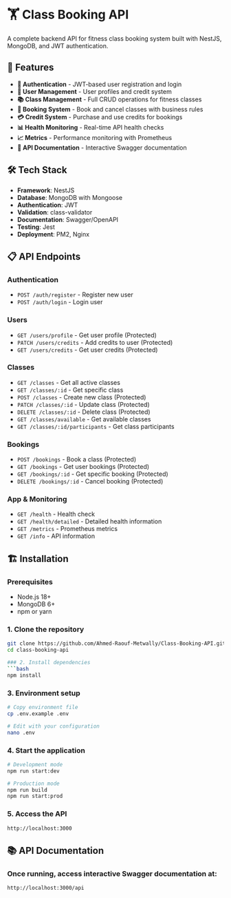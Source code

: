 # 🏋️ Class Booking API

A complete backend API for fitness class booking system built with NestJS, MongoDB, and JWT authentication.

## 🚀 Features

- **🔐 Authentication** - JWT-based user registration and login
- **👥 User Management** - User profiles and credit system
- **📚 Class Management** - Full CRUD operations for fitness classes
- **🎫 Booking System** - Book and cancel classes with business rules
- **💳 Credit System** - Purchase and use credits for bookings
- **📊 Health Monitoring** - Real-time API health checks
- **📈 Metrics** - Performance monitoring with Prometheus
- **📖 API Documentation** - Interactive Swagger documentation

## 🛠️ Tech Stack

- **Framework**: NestJS
- **Database**: MongoDB with Mongoose
- **Authentication**: JWT
- **Validation**: class-validator
- **Documentation**: Swagger/OpenAPI
- **Testing**: Jest
- **Deployment**: PM2, Nginx

## 📋 API Endpoints

### Authentication
- `POST /auth/register` - Register new user
- `POST /auth/login` - Login user

### Users
- `GET /users/profile` - Get user profile (Protected)
- `PATCH /users/credits` - Add credits to user (Protected)
- `GET /users/credits` - Get user credits (Protected)

### Classes
- `GET /classes` - Get all active classes
- `GET /classes/:id` - Get specific class
- `POST /classes` - Create new class (Protected)
- `PATCH /classes/:id` - Update class (Protected)
- `DELETE /classes/:id` - Delete class (Protected)
- `GET /classes/available` - Get available classes
- `GET /classes/:id/participants` - Get class participants

### Bookings
- `POST /bookings` - Book a class (Protected)
- `GET /bookings` - Get user bookings (Protected)
- `GET /bookings/:id` - Get specific booking (Protected)
- `DELETE /bookings/:id` - Cancel booking (Protected)

### App & Monitoring
- `GET /health` - Health check
- `GET /health/detailed` - Detailed health information
- `GET /metrics` - Prometheus metrics
- `GET /info` - API information

## 🏗️ Installation

### Prerequisites
- Node.js 18+
- MongoDB 6+
- npm or yarn

### 1. Clone the repository
```bash
git clone https://github.com/Ahmed-Raouf-Metwally/Class-Booking-API.git
cd class-booking-api

### 2. Install dependencies
```bash
npm install
```


### 3. Environment setup
```bash 
# Copy environment file
cp .env.example .env

# Edit with your configuration
nano .env
```
### 4. Start the application
```bash 
# Development mode
npm run start:dev

# Production mode
npm run build
npm run start:prod
```
### 5. Access the API
```bash 
http://localhost:3000
```

## 📚 API Documentation

### Once running, access interactive Swagger documentation at:

```bash 
http://localhost:3000/api
```